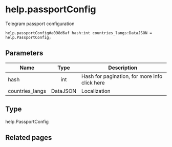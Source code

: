 # help.passportConfig
Telegram passport configuration

```
help.passportConfig#a098d6af hash:int countries_langs:DataJSON = help.PassportConfig;
```

## Parameters
| Name | Type | Description |
| ---- | :----: | ----------- |
| hash | int | Hash for pagination, for more info click here |
| countries_langs | DataJSON | Localization |


## Type
help.PassportConfig

## Related pages
